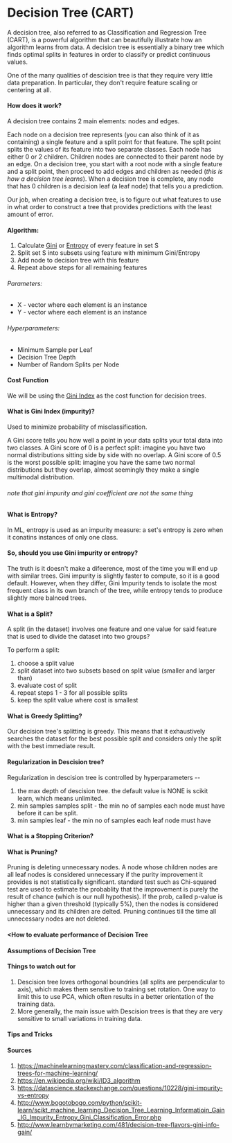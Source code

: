 # Decision Tree (CART)
#### 
A decision tree, also referred to as Classification and Regression Tree (CART), is a powerful algorithm that can beautifully illustrate how an algorithm learns from data. A decision tree is essentially a binary tree which finds optimal splits in features in order to classify or predict continuous values. 

One of the many qualities of descision tree is that they require very little data preparation. In particular, they don't require feature scaling or centering at all.

#### How does it work?

A decision tree contains 2 main elements: nodes and edges.

Each node on a decision tree represents (you can also think of it as containing) a single feature and a split point for that feature. The split point splits the values of its feature into two separate classes. Each node has either 0 or 2 children. Children nodes are connected to their parent node by an edge. On a decision tree, you start with a root node with a single feature and a split point, then proceed to add edges and children as needed (*this is how a decision tree learns*). When a decision tree is complete, any node that has 0 children is a decision leaf (a leaf node) that tells you a prediction.

Our job, when creating a decision tree, is to figure out what features to use in what order to construct a tree that provides predictions with the least amount of error.

#### Algorithm:

1. Calculate [Gini](#gini) or [Entropy](#entropy) of every feature in set S
2. Split set S into subsets using feature with minimum Gini/Entropy
3. Add node to decision tree with this feature
4. Repeat above steps for all remaining features

###### Parameters:
* X - vector where each element is an instance
* Y - vector where each element is an instance

###### Hyperparameters:

* Minimum Sample per Leaf
* Decision Tree Depth
* Number of Random Splits per Node

#### Cost Function

We will be using the [Gini Index](#gini) as the cost function for decision trees.

#### What is Gini Index (impurity)?

Used to minimize probability of misclassification.

A Gini score tells you how well a point in your data splits your total data into two classes. A Gini score of 0 is a perfect split: imagine you have two normal distributions sitting side by side with no overlap. A Gini score of 0.5 is the worst possible split: imagine you have the same two normal distributions but they overlap, almost seemingly they make a single multimodal distribution.

###### note that gini impurity and gini coefficient are not the same thing

#### What is Entropy?
In ML, entropy is used as an impurity measure: a set's entropy is zero when it conatins instances of only one class.

#### So, should you use Gini impurity or entropy?
The truth is it doesn't make a difeerence, most of the time you will end up with similar trees. Gini impurity is slightly faster to compute, so it is a good default. However, when they differ, Gini Impurity tends to isolate the most frequent class in its own branch of the tree, while entropy tends to produce slightly more balnced trees.

#### What is a Split?

A split (in the dataset) involves one feature and one value for said feature that is used to divide the dataset into two groups?

To perform a split:
1. choose a split value
2. split dataset into two subsets based on split value (smaller and larger than)
3. evaluate cost of split
4. repeat steps 1 - 3 for all possible splits
5. keep the split value where cost is smallest

#### What is Greedy Splitting?

Our decision tree's splitting is greedy. This means that it exhaustively searches the dataset for the best possible split and considers only the split with the best immediate result.

#### Regularization in Descision tree?
Regularization in descision tree is controlled by hyperparameters -- 
1. the max depth of descision tree. the default value is NONE is scikit learn, which means unlimited.
2. min samples samples split - the min no of samples each node must have before it can be split.
3. min samples leaf - the min no of samples each leaf node must have


#### What is a Stopping Criterion?

#### What is Pruning?
Pruning is deleting unnecessary nodes. A node whose children nodes are all leaf nodes is considered unnecessary if the purity improvement it provides is not statistically significant. standard test such as Chi-squared test are used to estimate the probablity that the improvement is purely the result of chance (which is our null hypothesis). If the prob, called p-value is higher than a given threshold (typically 5%), then the nodes is considered unnecessary and its children are delted. Pruning continues till the time all unnecessary nodes are not deleted.

#### <How to evaluate performance of Decision Tree

#### Assumptions of Decision Tree

#### Things to watch out for
1. Descision tree loves orthogonal boundries (all splits are perpendicular to axis), which makes them sensitive to training set rotation. One way to limit this to use PCA, which often results in a better orientation of the training data.
2. More generally, the main issue with Descision trees is that they are very sensitive to small variations in training data.


#### Tips and Tricks

#### Sources
1. https://machinelearningmastery.com/classification-and-regression-trees-for-machine-learning/
2. https://en.wikipedia.org/wiki/ID3_algorithm
3. https://datascience.stackexchange.com/questions/10228/gini-impurity-vs-entropy
4. http://www.bogotobogo.com/python/scikit-learn/scikt_machine_learning_Decision_Tree_Learning_Informatioin_Gain_IG_Impurity_Entropy_Gini_Classification_Error.php
5. http://www.learnbymarketing.com/481/decision-tree-flavors-gini-info-gain/
